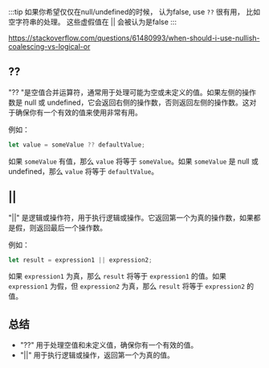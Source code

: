 :::tip
如果你希望仅仅在null/undefined的时候， 认为false, use `??` 很有用， 比如空字符串的处理。 这些虚假值在 || 会被认为是false
:::

https://stackoverflow.com/questions/61480993/when-should-i-use-nullish-coalescing-vs-logical-or

## ??
   "?? "是空值合并运算符，通常用于处理可能为空或未定义的值。如果左侧的操作数是 null 或 undefined，它会返回右侧的操作数，否则返回左侧的操作数。这对于确保你有一个有效的值来使用非常有用。

   例如：
   ```javascript
   let value = someValue ?? defaultValue;
   ```

   如果 `someValue` 有值，那么 `value` 将等于 `someValue`。如果 `someValue` 是 null 或 undefined，那么 `value` 将等于 `defaultValue`。

## ||
   "||" 是逻辑或操作符，用于执行逻辑或操作。它返回第一个为真的操作数，如果都是假，则返回最后一个操作数。

   例如：
   ```javascript
   let result = expression1 || expression2;
   ```

   如果 `expression1` 为真，那么 `result` 将等于 `expression1` 的值。如果 `expression1` 为假，但 `expression2` 为真，那么 `result` 将等于 `expression2` 的值。

## 总结

- "??" 用于处理空值和未定义值，确保你有一个有效的值。
- "||" 用于执行逻辑或操作，返回第一个为真的值。
